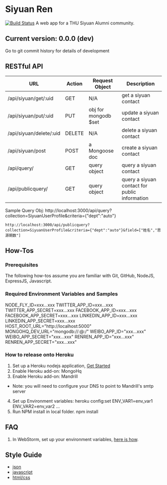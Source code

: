 # Siyuan Ren
[![Build Status](https://travis-ci.org/xinbenlv/siyuanren.png?branch=master)](https://travis-ci.org/xinbenlv/siyuanren)
A web app for a THU Siyuan Alumni community.

## Current version: 0.0.0 (dev)
Go to git commit history for details of development

## RESTful API

| URL                       | Action        | Request Object        | Description             |
|---------------------------|---------------|-----------------------|-------------------------|
| /api/siyuan/get/:uid      | GET           | N/A                   | get a siyuan contact    |
| /api/siyuan/put/:uid      | PUT           | obj for mongodb $set  | update a siyuan contact |
| /api/siyuan/delete/:uid   | DELETE        | N/A                   | delete a siyuan contact |
| /api/siyuan/post          | POST          | a Mongoose  doc       | create a siyuan contact |
| /api/query/               | GET           | query object          | query  a siyuan contact |
| /api/publicquery/         | GET           | query object          | query  a siyuan contact for public information  |

Sample Query Obj:
    http://localhost:3000/api/query?collection=SiyuanUserProfile&criteria={"dept":"auto"}

    http://localhost:3000/api/publicquery?collection=SiyuanUserProfile&criteria={"dept":"auto"}&field=["姓名","思源期数"]

## How-Tos

### Prerequisites
The following how-tos assume you are familiar with Git, GitHub, NodeJS, ExpressJS, Javascript.

### Required Environment Variables and Samples
NODE_FLY_ID=xxx...xxx
TWITTER_APP_ID=xxx...xxx
TWITTER_APP_SECRET=xxx...xxx
FACEBOOK_APP_ID=xxx...xxx
FACEBOOK_APP_SECRET=xxx...xxx
LINKEDIN_APP_ID=xxx...xxx
LINKEDIN_APP_SECRET=xxx...xxx
HOST_ROOT_URL="http://localhost:5000"
MONGOHQ_DEV_URL="mongodb://<user>:<password>@<host>:<port>/<db>"
WEIBO_APP_ID="xxx...xxx"
WEIBO_APP_SECRET="xxx...xxx"
RENREN_APP_ID="xxx...xxx"
RENREN_APP_SECRET="xxx...xxx"

### How to release onto Heroku
1. Set up a Heroku nodejs application, [Get Started](https://devcenter.heroku.com/articles/nodejs)
2. Enable Heroku add-on: MongoHq
3. Enable Heroku add-on: Mandrill
  * Note: you will need to configure your DNS to point to Mandrill's smtp server
4. Set up Environment variables:
  heroku config:set ENV_VAR1=env_var1 ENV_VAR2=env_var2 ...
5. Run NPM install in local folder.
  npm install

## FAQ
1. In WebStorm, set up your environment variables, [here is how](http://www.jetbrains.com/webstorm/webhelp/run-debug-configuration-node-js.html).

## Style Guide
* [json](http://google-styleguide.googlecode.com/svn/trunk/jsoncstyleguide.xml)
* [javascript](http://google-styleguide.googlecode.com/svn/trunk/javascriptguide.xml)
* [html/css](http://google-styleguide.googlecode.com/svn/trunk/htmlcssguide.xml)

